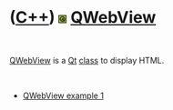 
 

 

 

 

 

([C++](Cpp.md)) ![Qt](PicQt.png) [QWebView](CppQWebView.md)
=============================================================

 

[QWebView](CppQWebView.md) is a [Qt](CppQt.md) [class](CppClass.md)
to display HTML.

 

-   [QWebView example 1](CppQWebViewExample1.md)

 

 

 

 

 

 

